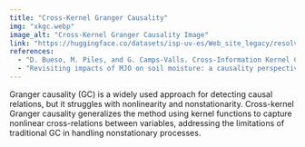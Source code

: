 ```yaml
---
title: "Cross-Kernel Granger Causality"
img: "xkgc.webp"
image_alt: "Cross-Kernel Granger Causality Image"
link: "https://huggingface.co/datasets/isp-uv-es/Web_site_legacy/resolve/main/code/soft_causality/xkgc.zip"
references:
  - "D. Bueso, M. Piles, and G. Camps-Valls. Cross-Information Kernel Causality: Revisiting global teleconnections of ENSO over soil moisture and vegetation. Proceedings of the 9th International Workshop on Climate Informatics: CI 2019."
  - "Revisiting impacts of MJO on soil moisture: a causality perspective. Diego Bueso, Maria Piles, Gustau Camps-Valls. AGU Fall Meeting, San Francisco, USA 2019."
---
```


Granger causality (GC) is a widely used approach for detecting causal relations, but it struggles with nonlinearity and nonstationarity. Cross-kernel Granger causality generalizes the method using kernel functions to capture nonlinear cross-relations between variables, addressing the limitations of traditional GC in handling nonstationary processes.